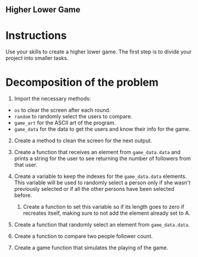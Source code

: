 ## Higher Lower Game

# Instructions

Use your skills to create a higher lower game.
The first step is to divide your project into smaller tasks.

# Decomposition of the problem

1. Import the necessary methods:
- `os` to clear the screen after each round.
- `random` to randomly select the users to compare. 
- `game_art` for the ASCII art of the program.
- `game_data` for the data to get the users and know their info for the game.

2. Create a method to clean the screen for the next output.

3. Create a function that receives an element from `game_data.data` and prints a string for the user to see returning the number of followers from that user.

4. Create a variable to keep the indexes for the `game_data.data` elements. This variable will be used to randomly select a person only if she wasn't previously selected or if all the other persons have been selected before.  
    1. Create a function to set this variable so if its length goes to zero if recreates itself, making sure to not add the element already set to A.

5. Create a function that randomly select an element from `game_data.data`.

6. Create a function to compare two people follower count.
   
7. Create a game function that simulates the playing of the game.
